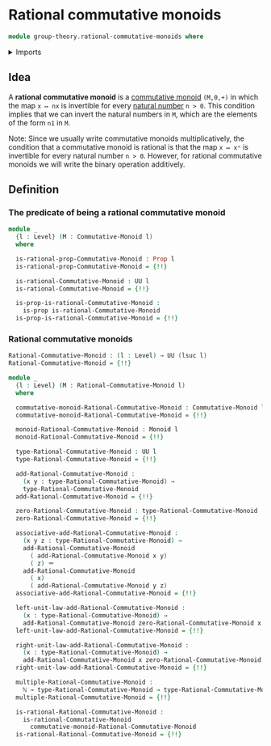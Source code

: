 # Rational commutative monoids

```agda
module group-theory.rational-commutative-monoids where
```

<details><summary>Imports</summary>

```agda
open import elementary-number-theory.natural-numbers

open import foundation.dependent-pair-types
open import foundation.equivalences
open import foundation.identity-types
open import foundation.propositions
open import foundation.universe-levels

open import group-theory.commutative-monoids
open import group-theory.monoids
open import group-theory.powers-of-elements-commutative-monoids
```

</details>

## Idea

A **rational commutative monoid** is a
[commutative monoid](group-theory.commutative-monoids.md) `(M,0,+)` in which the
map `x ↦ nx` is invertible for every
[natural number](elementary-number-theory.natural-numbers.md) `n > 0`. This
condition implies that we can invert the natural numbers in `M`, which are the
elements of the form `n1` in `M`.

Note: Since we usually write commutative monoids multiplicatively, the condition
that a commutative monoid is rational is that the map `x ↦ xⁿ` is invertible for
every natural number `n > 0`. However, for rational commutative monoids we will
write the binary operation additively.

## Definition

### The predicate of being a rational commutative monoid

```agda
module _
  {l : Level} (M : Commutative-Monoid l)
  where

  is-rational-prop-Commutative-Monoid : Prop l
  is-rational-prop-Commutative-Monoid = {!!}

  is-rational-Commutative-Monoid : UU l
  is-rational-Commutative-Monoid = {!!}

  is-prop-is-rational-Commutative-Monoid :
    is-prop is-rational-Commutative-Monoid
  is-prop-is-rational-Commutative-Monoid = {!!}
```

### Rational commutative monoids

```agda
Rational-Commutative-Monoid : (l : Level) → UU (lsuc l)
Rational-Commutative-Monoid = {!!}

module _
  {l : Level} (M : Rational-Commutative-Monoid l)
  where

  commutative-monoid-Rational-Commutative-Monoid : Commutative-Monoid l
  commutative-monoid-Rational-Commutative-Monoid = {!!}

  monoid-Rational-Commutative-Monoid : Monoid l
  monoid-Rational-Commutative-Monoid = {!!}

  type-Rational-Commutative-Monoid : UU l
  type-Rational-Commutative-Monoid = {!!}

  add-Rational-Commutative-Monoid :
    (x y : type-Rational-Commutative-Monoid) →
    type-Rational-Commutative-Monoid
  add-Rational-Commutative-Monoid = {!!}

  zero-Rational-Commutative-Monoid : type-Rational-Commutative-Monoid
  zero-Rational-Commutative-Monoid = {!!}

  associative-add-Rational-Commutative-Monoid :
    (x y z : type-Rational-Commutative-Monoid) →
    add-Rational-Commutative-Monoid
      ( add-Rational-Commutative-Monoid x y)
      ( z) ＝
    add-Rational-Commutative-Monoid
      ( x)
      ( add-Rational-Commutative-Monoid y z)
  associative-add-Rational-Commutative-Monoid = {!!}

  left-unit-law-add-Rational-Commutative-Monoid :
    (x : type-Rational-Commutative-Monoid) →
    add-Rational-Commutative-Monoid zero-Rational-Commutative-Monoid x ＝ x
  left-unit-law-add-Rational-Commutative-Monoid = {!!}

  right-unit-law-add-Rational-Commutative-Monoid :
    (x : type-Rational-Commutative-Monoid) →
    add-Rational-Commutative-Monoid x zero-Rational-Commutative-Monoid ＝ x
  right-unit-law-add-Rational-Commutative-Monoid = {!!}

  multiple-Rational-Commutative-Monoid :
    ℕ → type-Rational-Commutative-Monoid → type-Rational-Commutative-Monoid
  multiple-Rational-Commutative-Monoid = {!!}

  is-rational-Rational-Commutative-Monoid :
    is-rational-Commutative-Monoid
      commutative-monoid-Rational-Commutative-Monoid
  is-rational-Rational-Commutative-Monoid = {!!}
```
